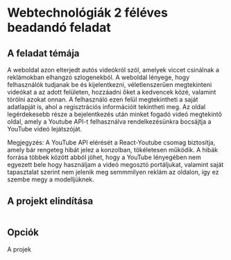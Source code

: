 # Webtechnológiák 2 féléves beadandó feladat
 
## A feladat témája
A weboldal azon elterjedt autós videókról szól, amelyek viccet csinálnak a reklámokban elhangzó szlogenekból.
A weboldal lényege, hogy felhasználók tudjanak be és kijelentkezni, véletlenszerűen megtekinteni videókat a az adott felületen,
hozzáadni őket a kedvencek közé, valamint törölni azokat onnan. A felhasználó ezen felül megtekintheti a saját adatlapját is,
ahol a regisztrációs információit tekintheti meg. Az oldal legérdekesebb része a bejelentkezés után minket fogadó
videó megtekintő oldal, amely a Youtube API-t felhasználva rendelkezésünkra bocsájtja a YouTube videó lejátszóját.

Megjegyzés: A YouTube API elérését a React-Youtube csomag biztosítja, amely bár rengeteg hibát jelez a konzolban, tökéletesen működik.
A hibák forrása többek között abból jöhet, hogy a YouTube lényegében nem egyezett bele hogy használjam a videó megosztó portáljukat,
valamint saját tapasztalat szerint nem jelenik meg semmmilyen reklám az oldalon, így ez szembe megy a modelljüknek.

## A projekt elindítása
```

```

## Opciók
A projek
